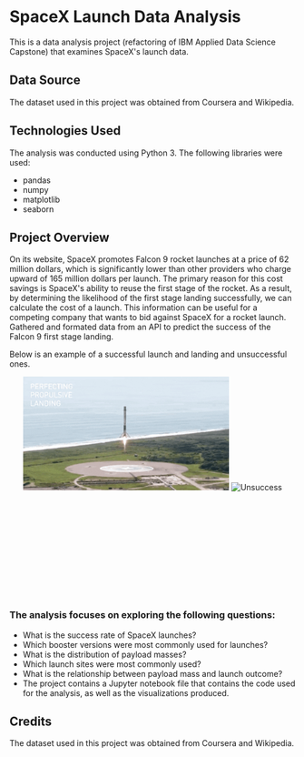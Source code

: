 # SpaceX Launch Data Analysis
This is a data analysis project (refactoring of IBM Applied Data Science Capstone) that examines SpaceX's launch data.

## Data Source
The dataset used in this project was obtained from Coursera and Wikipedia. 

## Technologies Used
The analysis was conducted using Python 3. The following libraries were used:

* pandas
* numpy
* matplotlib
* seaborn

## Project Overview

On its website, SpaceX promotes Falcon 9 rocket launches at a price of 62 million dollars, which is significantly lower than other providers who charge upward of 165 million dollars per launch. The primary reason for this cost savings is SpaceX's ability to reuse the first stage of the rocket. As a result, by determining the likelihood of the first stage landing successfully, we can calculate the cost of a launch.
This information can be useful for a competing company that wants to bid against SpaceX for a rocket launch. Gathered and formated data from an API to predict the success of the Falcon 9 first stage landing.

Below is an example of a successful launch and landing and unsuccessful ones.

<div style="text-align:center">
<img src="./Resources/success_landing.gif" alt="Success" style="height:200px; width:auto; display:inline-block; margin:auto;">
<img src="./Resources/unsuccess_landing.gif" alt="Unsuccess" style="height:200px; width:auto; display:inline-block; margin:auto;">
</div>  

### The analysis focuses on exploring the following questions:

* What is the success rate of SpaceX launches?
* Which booster versions were most commonly used for launches?
* What is the distribution of payload masses?
* Which launch sites were most commonly used?
* What is the relationship between payload mass and launch outcome?
* The project contains a Jupyter notebook file that contains the code used for the analysis, as well as the visualizations produced.

## Credits
The dataset used in this project was obtained from Coursera and Wikipedia. 